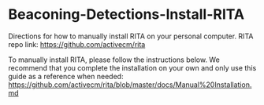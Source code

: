 # Beaconing-Detections-Install-RITA
Directions for how to manually install RITA on your personal computer.
RITA repo link: https://github.com/activecm/rita

To manually install RITA, please follow the instructions below. We recommend that you complete the installation on your own and only use this guide as a reference when needed:
https://github.com/activecm/rita/blob/master/docs/Manual%20Installation.md
